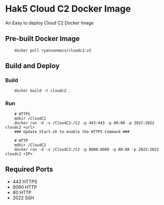 # Hak5 Cloud C2 Docker Image
An Easy to deploy Cloud C2 Docker Image

## Pre-built Docker Image
```
    docker pull ryanvanmass/cloudc2:v2
```

## Build and Deploy
### Build
```
    docker build -t cloudc2 .
```

### Run
```
    # HTTPS
    mdkir /CloudC2
    docker run -d -v /CloudC2:/C2 -p 443:443 -p 80:80 -p 2022:2022 cloudc2 <url>
    ### Update Start.sh to enable the HTTPS Command ###

    # HTTP
    mdkir /CloudC2
    docker run -d -v /CloudC2:/C2 -p 8080:8080 -p 80:80 -p 2022:2022 cloudc2 <IP>
```

## Required Ports
* 443   HTTPS
* 8080  HTTP
* 80    HTTP
* 2022  SSH